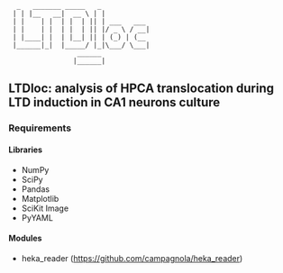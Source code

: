 ```
  _   _______ _____   _            
 | | |__   __|  __ \ | |           
 | |    | |  | |  | || | ___   ___ 
 | |    | |  | |  | || |/ _ \ / __|
 | |____| |  | |__| || | (_) | (__ 
 |______|_|  |_____/ |_|\___/ \___|
                 ______            
                |______|    
```

LTDloc: analysis of HPCA translocation during LTD induction in CA1 neurons culture
----------------------------------------------------------------------------------

### Requirements
#### Libraries
- NumPy
- SciPy
- Pandas
- Matplotlib
- SciKit Image
- PyYAML

#### Modules
- heka_reader (https://github.com/campagnola/heka_reader)